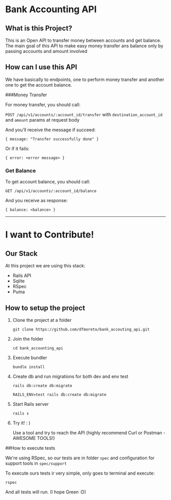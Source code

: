 # Bank Accounting API



## What is this Project?

This is an Open API to transfer money between accounts and get balance. The main goal of this API to make easy money transfer ans balance only by passing accounts and amount involved





## How can I use this API

We have basically to endpoints, one to perform money transfer and another one to get the account balance.



###Money Transfer 

For money transfer, you should call:

`POST /api/v1/accounts/:account_id/transfer` with `destination_account_id` and `amount` params at request body

And you'll receive the message if succeed:

`{ message: "Transfer successfully done" }`

Or if it fails:

`{ error: <error message> }`



### Get Balance

To get account balance, you should call:

`GET /api/v1/accounts/:account_id/balance`

And you receive as response:

`{ balance: <balance> }`



****

# I want to Contribute!



## Our Stack

At this project we are using this stack:

- Rails API
- Sqlite
- RSpec
- Puma



## How to setup the project

1. Clone the project at a folder

   `git clone https://github.com/dfmoreto/bank_accouting_api.git`

   

2. Join the folder

   `cd bank_accounting_api`

   

3. Execute bundler

   `bundle install`

   

4. Create db and run migrations for both dev and env test

   `rails db:create db:migrate`

   `RAILS_ENV=test rails db:create db:migrate`

   

5. Start Rails server

   `rails s`

   

6. Try it! : )

   Use a tool and try to reach the API (highly recommend Curl or Postman - AWESOME TOOLS!)



##How to execute tests

We're using RSpec, so our tests are in folder `spec` and configuration for support tools in `spec/support`

To execute ours tests ir very simple, only goes to terminal and execute:

`rspec`

And all tests will run. (I hope Green :D)